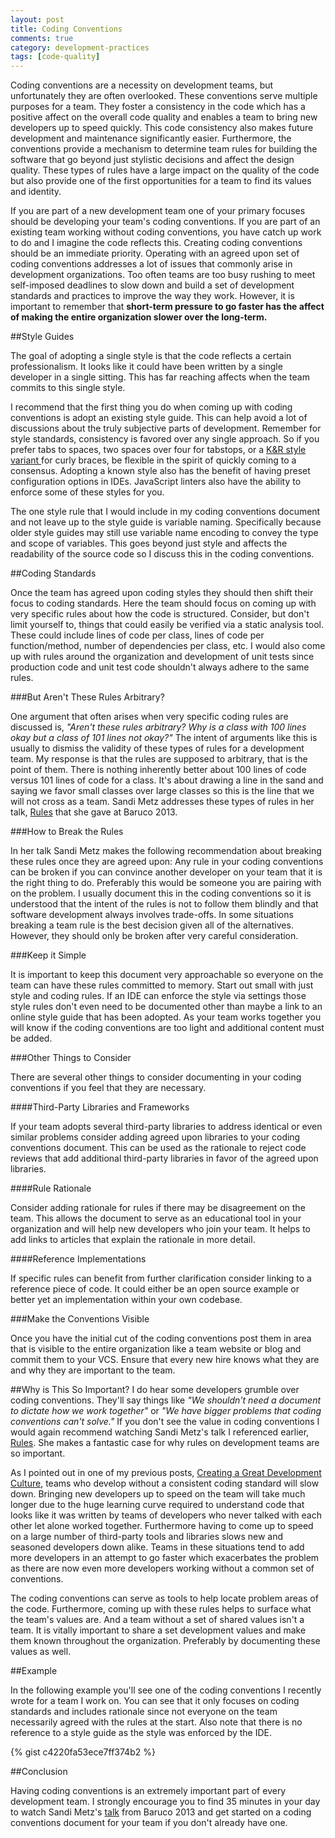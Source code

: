 ```yaml
---
layout: post
title: Coding Conventions
comments: true
category: development-practices
tags: [code-quality]
---
```


Coding conventions are a necessity on development teams, but unfortunately they are often overlooked. These conventions serve multiple purposes for a team. They foster a consistency in the code which has a positive affect on the overall code quality and enables a team to bring new developers up to speed quickly. This code consistency also makes future development and maintenance significantly easier. Furthermore, the conventions provide a mechanism to determine team rules for building the software that go beyond just stylistic decisions and affect the design quality. These types of rules have a large impact on the quality of the code but also provide one of the first opportunities for a team to find its values and identity.
 
<!--more-->

If you are part of a new development team one of your primary focuses should be developing your team's coding conventions. If you are part of an existing team working without coding conventions, you have catch up work to do and I imagine the code reflects this. Creating coding conventions should be an immediate priority. Operating with an agreed upon set of coding conventions addresses a lot of issues that commonly arise in development organizations. Too often teams are too busy rushing to meet self-imposed deadlines to slow down and build a set of development standards and practices to improve the way they work. However, it is important to remember that **short-term pressure to go faster has the affect of making the entire organization slower over the long-term.**

##Style Guides

The goal of adopting a single style is that the code reflects a certain professionalism. It looks like it could have been written by a single developer in a single sitting. This has far reaching affects when the team commits to this single style.

I recommend that the first thing you do when coming up with coding conventions is adopt an existing style guide. This can help avoid a lot of discussions about the truly subjective parts of development. Remember for style standards, consistency is favored over any single approach. So if you prefer tabs to spaces, two spaces over four for tabstops, or a [K&R style variant ](https://en.wikipedia.org/wiki/Indent_style#K.26R_style) for curly braces, be flexible in the spirit of quickly coming to a consensus. Adopting a known style also has the benefit of having preset configuration options in IDEs. JavaScript linters also have the ability to enforce some of these styles for you.

The one style rule that I would include in my coding conventions document and not leave up to the style guide is variable naming. Specifically because older style guides may still use variable name encoding to convey the type and scope of variables. This goes beyond just style and affects the readability of the source code so I discuss this in the coding conventions.

##Coding Standards

Once the team has agreed upon coding styles they should then shift their focus to coding standards. Here the team should focus on coming up with very specific rules about how the code is structured. Consider, but don't limit yourself to, things that could easily be verified via a static analysis tool. These could include lines of code per class, lines of code per function/method, number of dependencies per class, etc. I would also come up with rules around the organization and development of unit tests since production code and unit test code shouldn't always adhere to the same rules. 

###But Aren't These Rules Arbitrary?

One argument that often arises when very specific coding rules are discussed is, *"Aren't these rules arbitrary? Why is a class with 100 lines okay but a class of 101 lines not okay?"* The intent of arguments like this is usually to dismiss the validity of these types of rules for a development team. My response is that the rules are supposed to arbitrary, that is the point of them. There is nothing inherently better about 100 lines of code versus 101 lines of code for a class. It's about drawing a line in the sand and saying we favor small classes over large classes so this is the line that we will not cross as a team. Sandi Metz addresses these types of rules in her talk, [Rules](https://www.youtube.com/watch?v=npOGOmkxuio) that she gave at Baruco 2013. 

###How to Break the Rules

In her talk Sandi Metz makes the following recommendation about breaking these rules once they are agreed upon: Any rule in your coding conventions can be broken if you can convince another developer on your team that it is the right thing to do. Preferably this would be someone you are pairing with on the problem. I usually document this in the coding conventions so it is understood that the intent of the rules is not to follow them blindly and that software development always involves trade-offs. In some situations breaking a team rule is the best decision given all of the alternatives. However, they should only be broken after very careful consideration.

###Keep it Simple

It is important to keep this document very approachable so everyone on the team can have these rules committed to memory. Start out small with just style and coding rules. If an IDE can enforce the style via settings those style rules don't even need to be documented other than maybe a link to an online style guide that has been adopted. As your team works together you will know if the coding conventions are too light and additional content must be added.

###Other Things to Consider

There are several other things to consider documenting in your coding conventions if you feel that they are necessary.

####Third-Party Libraries and Frameworks

If your team adopts several third-party libraries to address identical or even similar problems consider adding agreed upon libraries to your coding conventions document. This can be used as the rationale to reject code reviews that add additional third-party libraries in favor of the agreed upon libraries.

####Rule Rationale

Consider adding rationale for rules if there may be disagreement on the team. This allows the document to serve as an educational tool in your organization and will help new developers who join your team. It helps to add links to articles that explain the rationale in more detail.

####Reference Implementations

If specific rules can benefit from further clarification consider linking to a reference piece of code. It could either be an open source example or better yet an implementation within your own codebase.

###Make the Conventions Visible

Once you have the initial cut of the coding conventions post them in area that is visible to the entire organization like a team website or blog and commit them to your VCS. Ensure that every new hire knows what they are and why they are important to the team. 

##Why is This So Important?
I do hear some developers grumble over coding conventions. They'll say things like *"We shouldn't need a document to dictate how we work together"* or *"We have bigger problems that coding conventions can't solve."* If you don't see the value in coding conventions I would again recommend watching Sandi Metz's talk I referenced earlier, [Rules](https://www.youtube.com/watch?v=npOGOmkxuio). She makes a fantastic case for why rules on development teams are so important.  

As I pointed out in one of my previous posts, [Creating a Great Development Culture](/2015/03/13/creating-a-great-development-culture-code-quality-and-practices.html), teams who develop without a consistent coding standard will slow down. Bringing new developers up to speed on the team will take much longer due to the huge learning curve required to understand code that looks like it was written by teams of developers who never talked with each other let alone worked together. Furthermore having to come up to speed on a large number of third-party tools and libraries slows new and seasoned developers down alike. Teams in these situations tend to add more developers in an attempt to go faster which exacerbates the problem as there are now even more developers working without a common set of conventions.

The coding conventions can serve as tools to help locate problem areas of the code. Furthermore, coming up with these rules helps to surface what the team's values are. And a team without a set of shared values isn't a team. It is vitally important to share a set development values and make them known throughout the organization. Preferably by documenting these values as well.

##Example

In the following example you'll see one of the coding conventions I recently wrote for a team I work on. You can see that it only focuses on coding standards and includes rationale since not everyone on the team necessarily agreed with the rules at the start. Also note that there is no reference to a style guide as the style was enforced by the IDE.

{% gist c4220fa53ece7ff374b2 %}


##Conclusion

Having coding conventions is an extremely important part of every development team. I strongly encourage you to find 35 minutes in your day to watch Sandi Metz's [talk](https://www.youtube.com/watch?v=npOGOmkxuio) from Baruco 2013 and get started on a coding conventions document for your team if you don't already have one.
